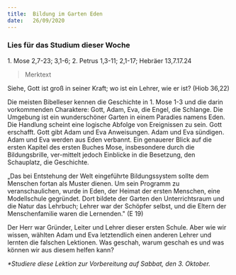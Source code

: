 ```yaml
---
title:  Bildung im Garten Eden
date:   26/09/2020
---
```


### Lies für das Studium dieser Woche
1\. Mose 2,7-23; 3,1-6; 2. Petrus 1,3-11; 2,1-17; Hebräer 13,7.17.24

> <p>Merktext</p>
Siehe, Gott ist groß in seiner Kraft; wo ist ein Lehrer, wie er ist? (Hiob 36,22)

Die meisten Bibelleser kennen die Geschichte in 1. Mose 1-3 und die darin vorkommenden Charaktere: Gott, Adam, Eva, die Engel, die Schlange. Die Umgebung ist ein wunderschöner Garten in einem Paradies namens Eden. Die Handlung scheint eine logische Abfolge von Ereignissen zu sein. Gott erschafft. Gott gibt Adam und Eva Anweisungen. Adam und Eva sündigen. Adam und Eva werden aus Eden verbannt. Ein genauerer Blick auf die ersten Kapitel des ersten Buches Mose, insbesondere durch die Bildungsbrille, ver-mittelt jedoch Einblicke in die Besetzung, den Schauplatz, die Geschichte.

„Das bei Entstehung der Welt eingeführte Bildungssystem sollte dem Menschen fortan als Muster dienen. Um sein Programm zu veranschaulichen, wurde in Eden, der Heimat der ersten Menschen, eine Modellschule gegründet. Dort bildete der Garten den Unterrichtsraum und die Natur das Lehrbuch; Lehrer war der Schöpfer selbst, und die Eltern der Menschenfamilie waren die Lernenden." (E 19)

Der Herr war Gründer, Leiter und Lehrer dieser ersten Schule. Aber wie wir wissen, wählten Adam und Eva letztendlich einen anderen Lehrer und lernten die falschen Lektionen. Was geschah, warum geschah es und was können wir aus diesem helfen kann?

_*Studiere diese Lektion zur Vorbereitung auf Sabbat, den 3. Oktober._
